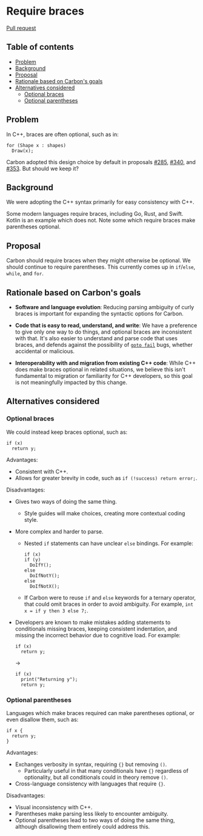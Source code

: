 # Require braces

<!--
Part of the Carbon Language project, under the Apache License v2.0 with LLVM
Exceptions. See /LICENSE for license information.
SPDX-License-Identifier: Apache-2.0 WITH LLVM-exception
-->

[Pull request](https://github.com/carbon-language/carbon-lang/pull/623)

<!-- toc -->

## Table of contents

-   [Problem](#problem)
-   [Background](#background)
-   [Proposal](#proposal)
-   [Rationale based on Carbon's goals](#rationale-based-on-carbons-goals)
-   [Alternatives considered](#alternatives-considered)
    -   [Optional braces](#optional-braces)
    -   [Optional parentheses](#optional-parentheses)

<!-- tocstop -->

## Problem

In C++, braces are often optional, such as in:

```
for (Shape x : shapes)
  Draw(x);
```

Carbon adopted this design choice by default in proposals
[#285](https://github.com/carbon-language/carbon-lang/blob/trunk/proposals/p0285.md),
[#340](https://github.com/carbon-language/carbon-lang/blob/trunk/proposals/p0340.md),
and
[#353](https://github.com/carbon-language/carbon-lang/blob/trunk/proposals/p0353.md).
But should we keep it?

## Background

We were adopting the C++ syntax primarily for easy consistency with C++.

Some modern languages require braces, including Go, Rust, and Swift. Kotlin is
an example which does not. Note some which require braces make parentheses
optional.

## Proposal

Carbon should require braces when they might otherwise be optional. We should
continue to require parentheses. This currently comes up in `if`/`else`,
`while`, and `for`.

## Rationale based on Carbon's goals

-   **Software and language evolution**: Reducing parsing ambiguity of curly
    braces is important for expanding the syntactic options for Carbon.

-   **Code that is easy to read, understand, and write**: We have a preference
    to give only one way to do things, and optional braces are inconsistent with
    that. It's also easier to understand and parse code that uses braces, and
    defends against the possibility of
    [`goto fail`](https://dwheeler.com/essays/apple-goto-fail.html) bugs, whether
    accidental or malicious.

-   **Interoperability with and migration from existing C++ code**: While C++
    does make braces optional in related situations, we believe this isn't
    fundamental to migration or familiarity for C++ developers, so this goal
    is not meaningfully impacted by this change.

## Alternatives considered

### Optional braces

We could instead keep braces optional, such as:

```carbon
if (x)
  return y;
```

Advantages:

-   Consistent with C++.
-   Allows for greater brevity in code, such as `if (!success) return error;`.

Disadvantages:

-   Gives two ways of doing the same thing.
    -   Style guides will make choices, creating more contextual coding style.
-   More complex and harder to parse.

    -   Nested `if` statements can have unclear `else` bindings. For example:

        ```carbon
        if (x)
        if (y)
          DoIfY();
        else
          DoIfNotY();
        else
          DoIfNotX();
        ```

    -   If Carbon were to reuse `if` and `else` keywords for a ternary operator,
        that could omit braces in order to avoid ambiguity. For example,
        `int x = if y then 3 else 7;`.

-   Developers are known to make mistakes adding statements to conditionals
    missing braces, keeping consistent indentation, and missing the incorrect
    behavior due to cognitive load. For example:

    ```carbon
    if (x)
      return y;
    ```

    ->

    ```carbon
    if (x)
      print("Returning y");
      return y;
    ```

### Optional parentheses

Languages which make braces required can make parentheses optional, or even
disallow them, such as:

```carbon
if x {
  return y;
}
```

Advantages:

-   Exchanges verbosity in syntax, requiring `{}` but removing `()`.
    -   Particularly useful in that many conditionals have `{}` regardless of
        optionality, but all conditionals could in theory remove `()`.
-   Cross-language consistency with languages that require `{}`.

Disadvantages:

-   Visual inconsistency with C++.
-   Parentheses make parsing less likely to encounter ambiguity.
-   Optional parentheses lead to two ways of doing the same thing, although
    disallowing them entirely could address this.
